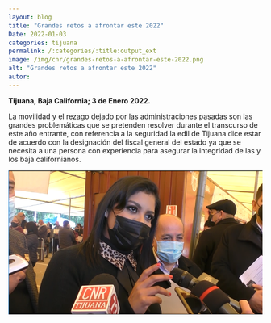 ```yaml
---
layout: blog
title: "Grandes retos a afrontar este 2022"
Date: 2022-01-03
categories: tijuana
permalink: /:categories/:title:output_ext
image: /img/cnr/grandes-retos-a-afrontar-este-2022.png
alt: "Grandes retos a afrontar este 2022"
autor:
---
```


**Tijuana, Baja California; 3 de Enero 2022.** 

La movilidad y el rezago dejado por las administraciones pasadas son las grandes problemáticas que se pretenden resolver durante el transcurso de este año entrante, con referencia a la seguridad la edil de Tijuana dice estar de acuerdo con la designación del fiscal general del estado ya que se necesita a una persona con experiencia para asegurar la integridad de las y los baja californianos.

<div id="carouselExampleSlidesOnly" class="carousel slide" data-ride="carousel">
  <div class="carousel-inner">
    <div class="carousel-item active">
       <img class="d-block w-100" src="/img/cnr/grandes-retos-a-afrontar-este-2022.png" loading="lazy"  alt="Grandes retos a afrontar este 2022">
    </div>
  </div>
</div>